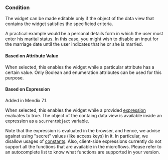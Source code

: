 ### Condition

The widget can be made editable only if the object of the data view that contains the widget satisfies the specificied criteria.

A practical example would be a personal details form in which the user must enter his marital status. In this case, you might wish to disable an input for the marriage date until the user indicates that he or she is married.

#### Based on Attribute Value

When selected, this enables the widget while a particular attribute has a certain value. Only Boolean and enumeration attributes can be used for this purpose.

#### Based on Expression

<div class="alert alert-info">

Added in Mendix 7.1.

</div>

When selected, this enables the widget while a provided [expression](/refguide7/expressions/) evaluates to true. The object of the containg data view is available inside an expression as a `$currentObject` variable.

Note that the expression is evaluated in the browser, and hence, we advise against using "secret" values (like access keys) in it. In particular, we disallow usages of [constants](/refguide7/constants/). Also, client-side expressions currently do not support all the functions that are available in the microflows. Please refer to an autocomplete list to know what functions are supported in your version.
